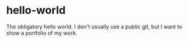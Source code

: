 # hello-world
The obligatory hello world.
I don't usually use a public git, but I want to show a portfolio of my work.
